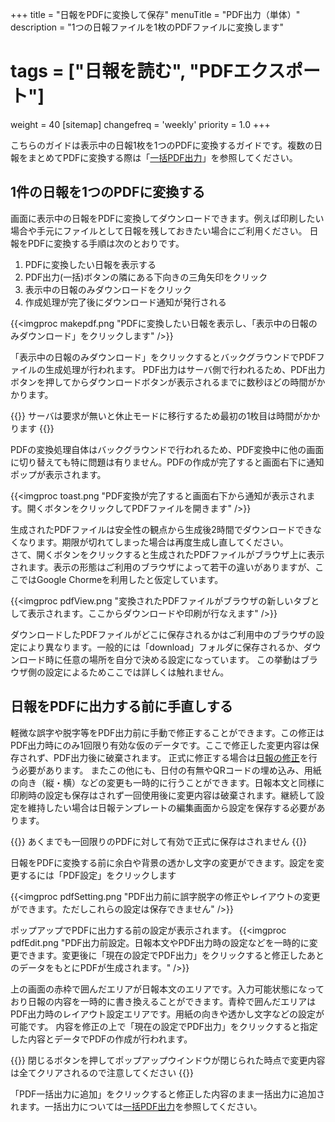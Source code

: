+++
title = "日報をPDFに変換して保存"
menuTitle = "PDF出力（単体）"
description = "1つの日報ファイルを1枚のPDFファイルに変換します"
# tags = ["日報を読む", "PDFエクスポート"]
weight = 40
[sitemap]
  changefreq = 'weekly'
  priority = 1.0
+++

こちらのガイドは表示中の日報1枚を1つのPDFに変換するガイドです。複数の日報をまとめてPDFに変換する際は「[一括PDF出力](/report/totalling/pdf/)」を参照してください。

## 1件の日報を1つのPDFに変換する

画面に表示中の日報をPDFに変換してダウンロードできます。例えば印刷したい場合や手元にファイルとして日報を残しておきたい場合にご利用ください。
日報をPDFに変換する手順は次のとおりです。

1. PDFに変換したい日報を表示する
1. PDF出力(一括)ボタンの隣にある下向きの三角矢印をクリック
1. 表示中の日報のみダウンロードをクリック
1. 作成処理が完了後にダウンロード通知が発行される

{{<imgproc makepdf.png "PDFに変換したい日報を表示し、「表示中の日報のみダウンロード」をクリックします" />}}

「表示中の日報のみダウンロード」をクリックするとバックグラウンドでPDFファイルの生成処理が行われます。
PDF出力はサーバ側で行われるため、PDF出力ボタンを押してからダウンロードボタンが表示されるまでに数秒ほどの時間がかかります。

{{<alice pos="right" icon="ok">}}
サーバは要求が無いと休止モードに移行するため最初の1枚目は時間がかかります
{{</alice>}}

PDFの変換処理自体はバックグラウンドで行われるため、PDF変換中に他の画面に切り替えても特に問題は有りません。PDFの作成が完了すると画面右下に通知ポップが表示されます。

{{<imgproc toast.png "PDF変換が完了すると画面右下から通知が表示されます。開くボタンをクリックしてPDFファイルを開きます" />}}

生成されたPDFファイルは安全性の観点から生成後2時間でダウンロードできなくなります。期限が切れてしまった場合は再度生成し直してください。  
さて、開くボタンをクリックすると生成されたPDFファイルがブラウザ上に表示されます。表示の形態はご利用のブラウザによって若干の違いがありますが、ここではGoogle Chormeを利用したと仮定しています。

{{<imgproc pdfView.png "変換されたPDFファイルがブラウザの新しいタブとして表示されます。ここからダウンロードや印刷が行なえます" />}}

ダウンロードしたPDFファイルがどこに保存されるかはご利用中のブラウザの設定により異なります。一般的には「download」フォルダに保存されるか、ダウンロード時に任意の場所を自分で決める設定になっています。
この挙動はブラウザ側の設定によるためここでは詳しくは触れません。

## 日報をPDFに出力する前に手直しする

軽微な誤字や脱字等をPDF出力前に手動で修正することができます。この修正はPDF出力時にのみ1回限り有効な仮のデータです。ここで修正した変更内容は保存されず、PDF出力後に破棄されます。
正式に修正する場合は[日報の修正](/report/write/rewrite/)を行う必要があります。
またこの他にも、日付の有無やQRコードの埋め込み、用紙の向き（縦・横）などの変更も一時的に行うことができます。日報本文と同様に印刷時の設定も保存はされず一回使用後に変更内容は破棄されます。継続して設定を維持したい場合は日報テンプレートの編集画面から設定を保存する必要があります。

{{<alice pos="right" icon="here">}}
あくまでも一回限りのPDFに対して有効で正式に保存はされません
{{</alice>}}

日報をPDFに変換する前に余白や背景の透かし文字の変更ができます。設定を変更するには「PDF設定」をクリックします

{{<imgproc pdfSetting.png "PDF出力前に誤字脱字の修正やレイアウトの変更ができます。ただしこれらの設定は保存できません" />}}

ポップアップでPDFに出力する前の設定が表示されます。
{{<imgproc pdfEdit.png "PDF出力前設定。日報本文やPDF出力時の設定などを一時的に変更できます。変更後に「現在の設定でPDF出力」をクリックすると修正したあとのデータをもとにPDFが生成されます。" />}}

上の画面の赤枠で囲んだエリアが日報本文のエリアです。入力可能状態になっており日報の内容を一時的に書き換えることができます。青枠で囲んだエリアはPDF出力時のレイアウト設定エリアです。用紙の向きや透かし文字などの設定が可能です。
内容を修正の上で「現在の設定でPDF出力」をクリックすると指定した内容とデータでPDFの作成が行われます。

{{<alice pos="right" icon="here">}}
閉じるボタンを押してポップアップウインドウが閉じられた時点で変更内容は全てクリアされるので注意してください
{{</alice>}}

「PDF一括出力に追加」をクリックすると修正した内容のまま一括出力に追加されます。一括出力については[一括PDF出力](/report/totalling/pdf/)を参照してください。
